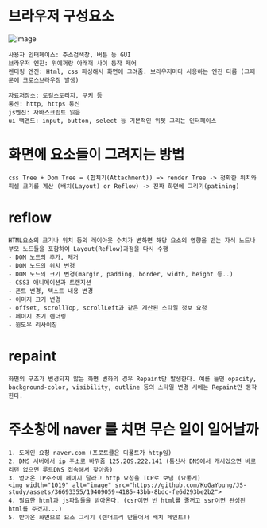 # 브라우저 구성요소

![image](https://github.com/KoGaYoung/JS-study/assets/36693355/0a0d672b-6254-451e-8f93-69a87f88339c)

~~~
사용자 인터페이스: 주소검색창, 버튼 등 GUI
브라우저 엔진: 위에꺼랑 아래꺼 사이 동작 제어
렌더링 엔진: Html, css 파싱해서 화면에 그려줌. 브라우저마다 사용하는 엔진 다름 (그때문에 크로스브라우징 발생)

자료저장소: 로컬스토리지, 쿠키 등
통신: http, https 통신
js엔진: 자바스크립트 읽음
ui 백앤드: input, button, select 등 기본적인 위젯 그리는 인터페이스
~~~

# 화면에 요소들이 그려지는 방법
~~~
css Tree + Dom Tree = (합치기(Attachment)) => render Tree -> 정확한 위치와 픽셀 크기를 계산 (배치(Layout) or Reflow) -> 진짜 화면에 그리기(patining)
~~~

# reflow
~~~
HTML요소의 크기나 위치 등의 레이아웃 수치가 변하면 해당 요소의 영향을 받는 자식 노드나 부모 노드들을 포함하여 Layout(Reflow)과정을 다시 수행
- DOM 노드의 추가, 제거
- DOM 노드의 위치 변경
- DOM 노드의 크기 변경(margin, padding, border, width, height 등..)
- CSS3 애니메이션과 트랜지션
- 폰트 변경, 텍스트 내용 변경
- 이미지 크기 변경
- offset, scrollTop, scrollLeft과 같은 계산된 스타일 정보 요청
- 페이지 초기 렌더링
- 윈도우 리사이징
~~~

# repaint
~~~
화면의 구조가 변경되지 않는 화면 변화의 경우 Repaint만 발생한다. 예를 들면 opacity, background-color, visibility, outline 등의 스타일 변경 시에는 Repaint만 동작한다.
~~~

# 주소창에 naver 를 치면 무슨 일이 일어날까
~~~
1. 도메인 요청 naver.com (프로토콜은 디폴트가 http임)
2. DNS 서버에서 ip 주소로 바꿔줌 125.209.222.141 (통신사 DNS에서 캐시있으면 바로 리턴 없으면 루트DNS 접속해서 찾아옴)
3. 얻어온 IP주소에 페이지 달라고 http 요청을 TCP로 보냄 (요롷게)
<img width="1019" alt="image" src="https://github.com/KoGaYoung/JS-study/assets/36693355/19409059-4185-43bb-8bdc-fe6d293be2b2">
4. 필요한 html과 js파일들을 받아온다. (csr이면 빈 html를 줄꺼고 ssr이면 완성된 html를 주겠지...)
5. 받아온 화면으로 요소 그리기 (랜더트리 만들어서 배치 페인트!)
~~~
